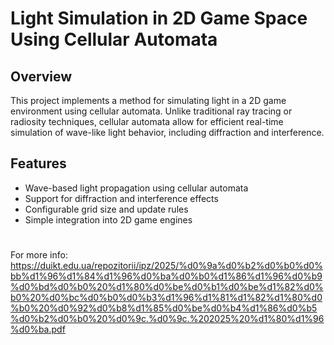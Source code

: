 # Light Simulation in 2D Game Space Using Cellular Automata
## Overview
This project implements a method for simulating light in a 2D game environment using cellular automata. Unlike traditional ray tracing or radiosity techniques, cellular automata allow for efficient real-time simulation of wave-like light behavior, including diffraction and interference.

## Features
- Wave-based light propagation using cellular automata
- Support for diffraction and interference effects
- Configurable grid size and update rules
- Simple integration into 2D game engines
# 
For more info: https://duikt.edu.ua/repozitorii/ipz/2025/%d0%9a%d0%b2%d0%b0%d0%bb%d1%96%d1%84%d1%96%d0%ba%d0%b0%d1%86%d1%96%d0%b9%d0%bd%d0%b0%20%d1%80%d0%be%d0%b1%d0%be%d1%82%d0%b0%20%d0%bc%d0%b0%d0%b3%d1%96%d1%81%d1%82%d1%80%d0%b0%20%d0%92%d0%b8%d1%85%d0%be%d0%b4%d1%86%d0%b5%d0%b2%d0%b0%20%d0%9c.%d0%9c.%202025%20%d1%80%d1%96%d0%ba.pdf
